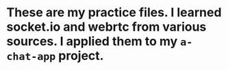 # These are my practice files. I learned socket.io and webrtc from various sources. I applied them to my `a-chat-app` project.
